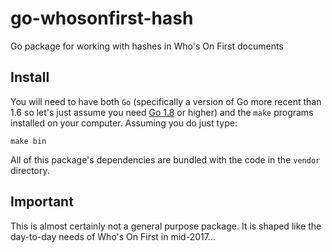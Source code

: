 # go-whosonfirst-hash

Go package for working with hashes in Who's On First documents

## Install

You will need to have both `Go` (specifically a version of Go more recent than 1.6 so let's just assume you need [Go 1.8](https://golang.org/dl/) or higher) and the `make` programs installed on your computer. Assuming you do just type:

```
make bin
```

All of this package's dependencies are bundled with the code in the `vendor` directory.

## Important

This is almost certainly not a general purpose package. It is shaped like the day-to-day needs of Who's On First in mid-2017...
